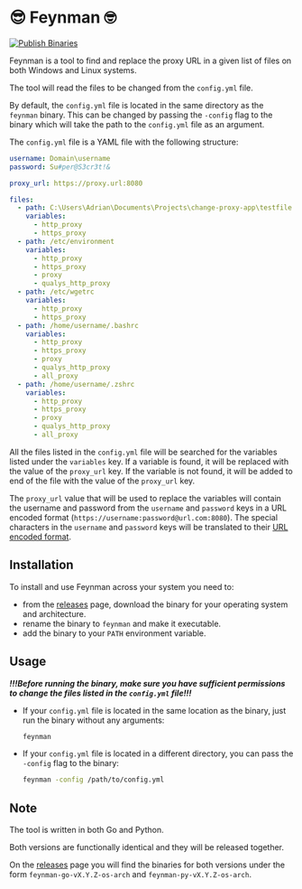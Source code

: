 # :sunglasses: Feynman :nerd_face:

[![Publish Binaries](https://github.com/raven4ever/change-proxy-app/actions/workflows/release.yml/badge.svg)](https://github.com/raven4ever/change-proxy-app/actions/workflows/release.yml)

Feynman is a tool to find and replace the proxy URL in a given list of files on both Windows and Linux systems.

The tool will read the files to be changed from the `config.yml` file.

By default, the `config.yml` file is located in the same directory as the `feynman` binary. This can be changed by passing the `-config` flag to the binary which will take the path to the `config.yml` file as an argument.

The `config.yml` file is a YAML file with the following structure:

```yaml
username: Domain\username
password: Su#per@S3cr3t!&

proxy_url: https://proxy.url:8080

files:
  - path: C:\Users\Adrian\Documents\Projects\change-proxy-app\testfile.txt
    variables:
      - http_proxy
      - https_proxy
  - path: /etc/environment
    variables:
      - http_proxy
      - https_proxy
      - proxy
      - qualys_http_proxy
  - path: /etc/wgetrc
    variables:
      - http_proxy
      - https_proxy
  - path: /home/username/.bashrc
    variables:
      - http_proxy
      - https_proxy
      - proxy
      - qualys_http_proxy
      - all_proxy
  - path: /home/username/.zshrc
    variables:
      - http_proxy
      - https_proxy
      - proxy
      - qualys_http_proxy
      - all_proxy
```

All the files listed in the `config.yml` file will be searched for the variables listed under the `variables` key. If a variable is found, it will be replaced with the value of the `proxy_url` key. If the variable is not found, it will be added to end of the file with the value of the `proxy_url` key.

The `proxy_url` value that will be used to replace the variables will contain the username and password from the `username` and `password` keys in a URL encoded format (`https://username:password@url.com:8080`). The special characters in the `username` and `password` keys will be translated to their [URL encoded format](https://www.w3schools.com/tags/ref_urlencode.ASP).

## Installation

To install and use Feynman across your system you need to:

- from the [releases](https://github.com/raven4ever/change-proxy-app/releases) page, download the binary for your operating system and architecture.
- rename the binary to `feynman` and make it executable.
- add the binary to your `PATH` environment variable.

## Usage

**_!!!Before running the binary, make sure you have sufficient permissions to change the files listed in the `config.yml` file!!!_**

- If your `config.yml` file is located in the same location as the binary, just run the binary without any arguments:

  ```bash
  feynman
  ```

- If your `config.yml` file is located in a different directory, you can pass the `-config` flag to the binary:

  ```bash
  feynman -config /path/to/config.yml
  ```

## Note

The tool is written in both Go and Python.

Both versions are functionally identical and they will be released together.

On the [releases](https://github.com/raven4ever/change-proxy-app/releases) page you will find the binaries for both versions under the form `feynman-go-vX.Y.Z-os-arch` and `feynman-py-vX.Y.Z-os-arch`.
